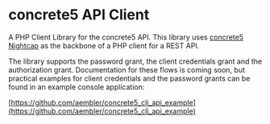 # concrete5 API Client

A PHP Client Library for the concrete5 API. This library uses [concrete5 Nightcap](http://github.com/concrete5/nightcap) as the backbone of a PHP client for a REST API.

The library supports the password grant, the client credentials grant and the authorization grant. Documentation for these flows is coming soon, but practical examples for client credentials and the password grants can be found in an example console application:

[https://github.com/aembler/concrete5_cli_api_example](https://github.com/aembler/concrete5_cli_api_example)

